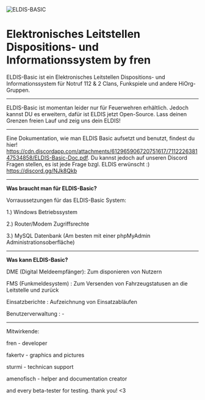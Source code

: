![ELDIS-BASIC](https://cdn.discordapp.com/attachments/394652887214587904/615593414074826797/Logo2.png?size=180)



# Elektronisches Leitstellen Dispositions- und Informationssystem by fren #

 ELDIS-Basic ist ein Elektronisches Leitstellen Dispositions- und Informationssystem für Notruf 112 & 2 Clans, Funkspiele und andere HiOrg-Gruppen.
 
------------------------------------------------------------------------------

ELDIS-Basic ist momentan leider nur für Feuerwehren erhältlich. Jedoch kannst DU es erweitern, dafür ist ELDIS jetzt Open-Source. Lass deinen Grenzen freien Lauf und zeig uns dein ELDIS!

------------------------------------------------------------------------------

Eine Dokumentation, wie man ELDIS Basic aufsetzt und benutzt, findest du hier! https://cdn.discordapp.com/attachments/612965906720751617/711222638147534858/ELDIS-Basic-Doc.pdf. Du kannst jedoch auf unseren Discord Fragen stellen, es ist jede Frage bzgl. ELDIS erwünscht :) https://discord.gg/NJk8Qkb

------------------------------------------------------------------------------

<b>Was braucht man für ELDIS-Basic?</b>

Vorraussetzungen für das ELDIS-Basic System:

1.) Windows Betriebssystem

2.) Router/Modem Zugriffsrechte

3.) MySQL Datenbank (Am besten mit einer phpMyAdmin Administrationsoberfläche)

------------------------------------------------------------------------------


<b>Was kann ELDIS-Basic?</b>

DME (Digital Meldeempfänger): Zum disponieren von Nutzern

FMS (Funkmeldesystem)       : Zum Versenden von Fahrzeugstatusen an die Leitstelle und zurück

Einsatzberichte             : Aufzeichnung von Einsatzabläufen

Benutzerverwaltung          : -

------------------------------------------------------------------------------


Mitwirkende:

fren - developer

fakertv - graphics and pictures

sturmi - technican support

amenofisch - helper and documentation creator

and every beta-tester for testing. thank you! <3
